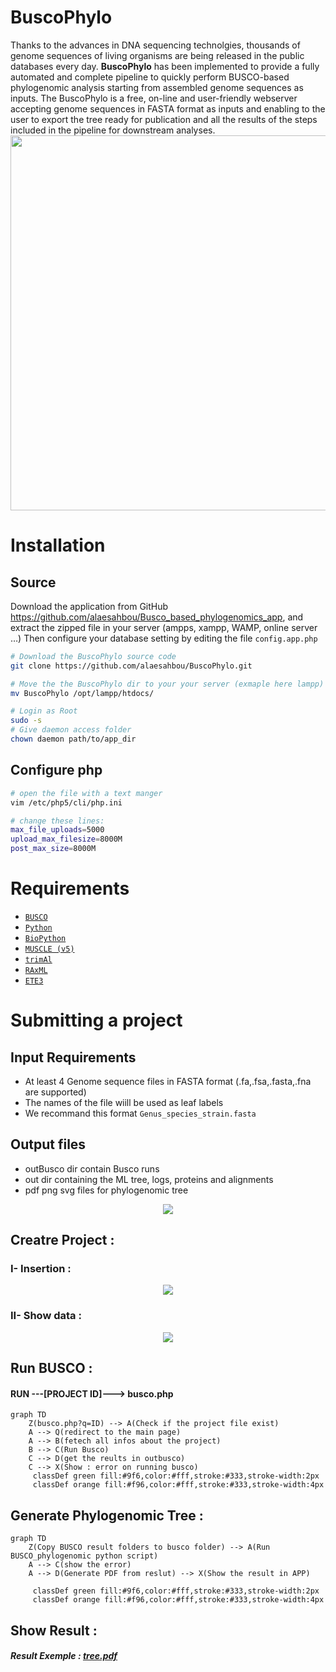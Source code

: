 # BuscoPhylo
Thanks to the advances in DNA sequencing technolgies, thousands of genome sequences of living organisms are being released in the public databases every day.  **BuscoPhylo** has been implemented to provide a fully automated and complete pipeline to quickly perform BUSCO-based phylogenomic analysis starting from assembled genome sequences as inputs. The BuscoPhylo is a free, on-line and user-friendly webserver accepting genome sequences in FASTA format as inputs and enabling to the user to export the tree ready for publication and all the results of the steps included in the pipeline for downstream analyses.
 <br>
<img src="https://user-images.githubusercontent.com/22656460/182361469-27351a30-7a7d-441e-9824-967b1078b161.png" align="center" width="600">

# Installation
## Source
Download the application from GitHub https://github.com/alaesahbou/Busco_based_phylogenomics_app, and extract the zipped file in your server (ampps, xampp, WAMP, online server …)
Then configure your database setting by editing the file <code>config.app.php</code>
````bash
# Download the BuscoPhylo source code 
git clone https://github.com/alaesahbou/BuscoPhylo.git

# Move the the BuscoPhylo dir to your your server (exmaple here lampp)
mv BuscoPhylo /opt/lampp/htdocs/

# Login as Root
sudo -s
# Give daemon access folder
chown daemon path/to/app_dir

````

## Configure php
````bash
# open the file with a text manger
vim /etc/php5/cli/php.ini

# change these lines:
max_file_uploads=5000
upload_max_filesize=8000M
post_max_size=8000M
````

# Requirements
<ul>
  <li><code><a href="https://busco.ezlab.org/busco_userguide.html">BUSCO</a></code></li>
  <li><code><a href="https://www.python.org/">Python</a></code></li>
  <li><code><a href="https://biopython.org/">BioPython</a></code></li>
  <li><code><a href="https://www.drive5.com/muscle/">MUSCLE (v5)</a></code></li>
  <li><code><a href="http://trimal.cgenomics.org/">trimAl</a></code></li>
  <li><code><a href="http://https://raxml-ng.vital-it.ch/#/" >RAxML</a></code></li>
  <li><code><a href="http://etetoolkit.org/download/">ETE3</a></code></li>
</ul>

# Submitting a project
## Input Requirements
- At least 4 Genome sequence files in FASTA format (.fa,.fsa,.fasta,.fna are supported)
- The names of the file wiill be used as leaf labels 
- We recommand this format <code>Genus_species_strain.fasta</code> 

## Output files
- outBusco dir contain Busco runs
- out dir containing the ML tree, logs, proteins and alignments
- pdf png svg files for phylogenomic tree

<center><img src="http://196.200.148.216/assets/img/plan%20BBPA.png"></center>
<h2>Creatre Project :</h2>
<h3>I- Insertion :</h3>
<center><img src="http://196.200.148.216/assets/img/insert.png"></center>
<h3>II- Show data :</h3>
<center><img src="http://196.200.148.216/assets/img/Busco%20Based%20Phylogenomics%20App.png"></center>
<h2>Run BUSCO :</h2>
<h4>RUN ---[PROJECT ID]---> busco.php</h4>

```mermaid
graph TD
    Z(busco.php?q=ID) --> A(Check if the project file exist)
    A --> Q(redirect to the main page)
    A --> B(fetech all infos about the project)
    B --> C(Run Busco)
    C --> D(get the reults in outbusco)
    C --> X(Show : error on running busco)
     classDef green fill:#9f6,color:#fff,stroke:#333,stroke-width:2px
     classDef orange fill:#f96,color:#fff,stroke:#333,stroke-width:4px
```
<h2>Generate Phylogenomic Tree :</h2>

```mermaid
graph TD
    Z(Copy BUSCO result folders to busco folder) --> A(Run BUSCO_phylogenomic python script)
    A --> C(show the error)
    A --> D(Generate PDF from reslut) --> X(Show the result in APP)
    
     classDef green fill:#9f6,color:#fff,stroke:#333,stroke-width:2px
     classDef orange fill:#f96,color:#fff,stroke:#333,stroke-width:4px
```
<h2>Show Result :</h2>

<h5>Result Exemple : <a href="http://196.200.148.216/assets/tree.pdf" target="_blank">tree.pdf</a></h5>
